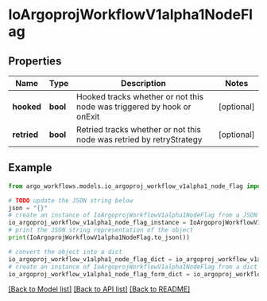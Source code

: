 # IoArgoprojWorkflowV1alpha1NodeFlag


## Properties

Name | Type | Description | Notes
------------ | ------------- | ------------- | -------------
**hooked** | **bool** | Hooked tracks whether or not this node was triggered by hook or onExit | [optional] 
**retried** | **bool** | Retried tracks whether or not this node was retried by retryStrategy | [optional] 

## Example

```python
from argo_workflows.models.io_argoproj_workflow_v1alpha1_node_flag import IoArgoprojWorkflowV1alpha1NodeFlag

# TODO update the JSON string below
json = "{}"
# create an instance of IoArgoprojWorkflowV1alpha1NodeFlag from a JSON string
io_argoproj_workflow_v1alpha1_node_flag_instance = IoArgoprojWorkflowV1alpha1NodeFlag.from_json(json)
# print the JSON string representation of the object
print(IoArgoprojWorkflowV1alpha1NodeFlag.to_json())

# convert the object into a dict
io_argoproj_workflow_v1alpha1_node_flag_dict = io_argoproj_workflow_v1alpha1_node_flag_instance.to_dict()
# create an instance of IoArgoprojWorkflowV1alpha1NodeFlag from a dict
io_argoproj_workflow_v1alpha1_node_flag_form_dict = io_argoproj_workflow_v1alpha1_node_flag.from_dict(io_argoproj_workflow_v1alpha1_node_flag_dict)
```
[[Back to Model list]](../README.md#documentation-for-models) [[Back to API list]](../README.md#documentation-for-api-endpoints) [[Back to README]](../README.md)


